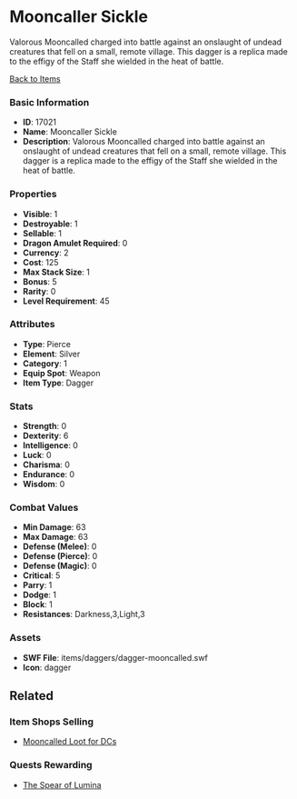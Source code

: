 # Mooncaller Sickle

Valorous Mooncalled charged into battle against an onslaught of undead creatures that fell on a small, remote village. This dagger is a replica made to the effigy of the Staff she wielded in the heat of battle.

[Back to Items](../items.md)

### Basic Information

- **ID**: 17021
- **Name**: Mooncaller Sickle
- **Description**: Valorous Mooncalled charged into battle against an onslaught of undead creatures that fell on a small, remote village. This dagger is a replica made to the effigy of the Staff she wielded in the heat of battle.

### Properties

- **Visible**: 1
- **Destroyable**: 1
- **Sellable**: 1
- **Dragon Amulet Required**: 0
- **Currency**: 2
- **Cost**: 125
- **Max Stack Size**: 1
- **Bonus**: 5
- **Rarity**: 0
- **Level Requirement**: 45

### Attributes

- **Type**: Pierce
- **Element**: Silver
- **Category**: 1
- **Equip Spot**: Weapon
- **Item Type**: Dagger

### Stats

- **Strength**: 0
- **Dexterity**: 6
- **Intelligence**: 0
- **Luck**: 0
- **Charisma**: 0
- **Endurance**: 0
- **Wisdom**: 0

### Combat Values

- **Min Damage**: 63
- **Max Damage**: 63
- **Defense (Melee)**: 0
- **Defense (Pierce)**: 0
- **Defense (Magic)**: 0
- **Critical**: 5
- **Parry**: 1
- **Dodge**: 1
- **Block**: 1
- **Resistances**: Darkness,3,Light,3

### Assets

- **SWF File**: items/daggers/dagger-mooncalled.swf
- **Icon**: dagger

## Related

### Item Shops Selling

- [Mooncalled Loot for DCs](../item-shops/544-mooncalled-loot-for-dcs.md)

### Quests Rewarding

- [The Spear of Lumina](../quests/1415-the-spear-of-lumina.md)

